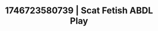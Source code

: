 ---
categories:
- Retro fantasy play
- Bedroom eyes
- AI-generated
- Erotic curves
- Dark fantasy erotica
- ASMR
- Whispers of pleasure
- Cosplay
image: /assets/images/1746723580739.jpg
layout: post
seo:
  description: Featured content with exclusive ABDL Play, Scat Fetish. HD images available.
  keywords: ABDL Play, Scat Fetish
  og_image: /assets/images/1746723580739.jpg
  schema_type: VisualArtwork
tags:
- ABDL Play
- Scat Fetish
- '#1746723580739'
title: 1746723580739 | Scat Fetish ABDL Play
---